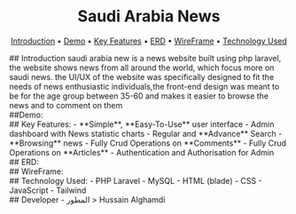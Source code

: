 <h1 align="center">Saudi Arabia News</h1>
<p align="center">
  <a href="#Introduction">Introduction</a> •
  <a href="#demo">Demo</a> •
  <a href="#Key Features">Key Features</a> •
  <a href="#ERD">ERD</a> •
  <a href="#WireFrame">WireFrame</a> •
  <a href="#Technology Used">Technology Used</a>
</p>
<div id="Introduction">
## Introduction 
saudi arabia new is a news website built using php laravel, the website shows news from all around the world, which focus more on saudi news. the UI/UX of the website was specifically designed to fit the needs of news enthusiastic individuals,the front-end design was meant to be for the age group between 35-60 and makes it easier to browse the news and to comment on them
</div>
<div id="demo">
##Demo:
</div>
<div id="Key Features">
## Key Features:
- **Simple**, **Easy-To-Use** user interface
- Admin dashboard with News statistic charts
- Regular and **Advance** Search
- **Browsing** news
- Fully Crud Operations on **Comments**
- Fully Crud Operations on **Articles**
- Authentication and Authorisation for Admin
</div>
<div id="ERD">
## ERD:
</div>
<div id="WireFrame">
## WireFrame:
</div>
<div id="Technology Used">
## Technology Used:
- PHP Laravel
- MySQL
- HTML (blade)
- CSS
- JavaScript
- Tailwind
</div>
## Developer - المطور
> Hussain Alghamdi 
